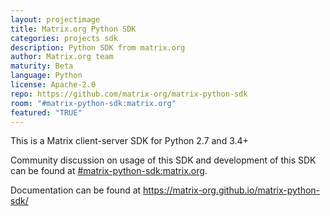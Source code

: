 ```yaml
---
layout: projectimage
title: Matrix.org Python SDK
categories: projects sdk
description: Python SDK from matrix.org
author: Matrix.org team
maturity: Beta
language: Python
license: Apache-2.0
repo: https://github.com/matrix-org/matrix-python-sdk
room: "#matrix-python-sdk:matrix.org"
featured: "TRUE"
---
```


This is a Matrix client-server SDK for Python 2.7 and 3.4+

Community discussion on usage of this SDK and development of this SDK
can be found at
[\#matrix-python-sdk:matrix.org](https://matrix.to/#/%23matrix-python-sdk:matrix.org).

Documentation can be found at
<https://matrix-org.github.io/matrix-python-sdk/>
